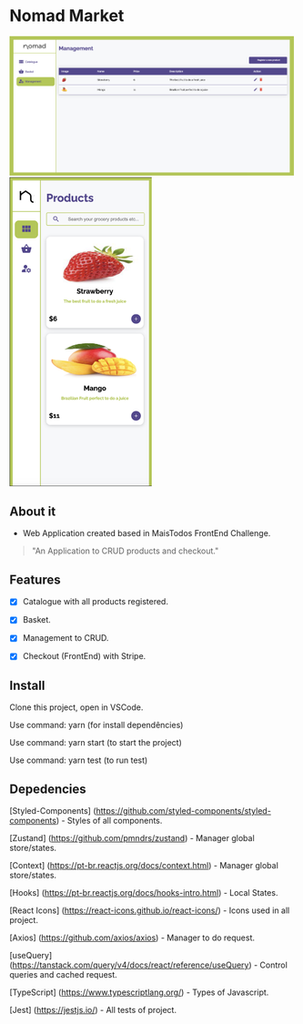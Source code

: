 # Nomad Market
<img src="https://raw.githubusercontent.com/alanstlim/nomad-market/main/ss/management.png" alt="drawing" width="500"/>
<img src="https://raw.githubusercontent.com/alanstlim/nomad-market/main/ss/mobileVersion.png" alt="drawing" width="250"/>

## About it
* Web Application created based in MaisTodos FrontEnd Challenge.

>"An Application to CRUD products and checkout."

## Features
- [x] Catalogue with all products registered.
  
- [x] Basket.

- [x] Management to CRUD. 

- [x] Checkout (FrontEnd) with Stripe.

## Install

Clone this project, open in VSCode.

Use command: yarn (for install dependêncies)

Use command: yarn start (to start the project)

Use command: yarn test (to run test)

## Depedencies
[Styled-Components] (https://github.com/styled-components/styled-components) - Styles of all components.

[Zustand] (https://github.com/pmndrs/zustand) - Manager global store/states.

[Context] (https://pt-br.reactjs.org/docs/context.html) - Manager global store/states.

[Hooks] (https://pt-br.reactjs.org/docs/hooks-intro.html) - Local States.

[React Icons] (https://react-icons.github.io/react-icons/) - Icons used in all project.

[Axios] (https://github.com/axios/axios) - Manager to do request.

[useQuery] (https://tanstack.com/query/v4/docs/react/reference/useQuery) - Control queries and cached request.

[TypeScript] (https://www.typescriptlang.org/) - Types of Javascript.

[Jest] (https://jestjs.io/) - All tests of project.


